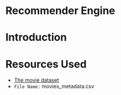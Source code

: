 # Recommender Engine

# Introduction

# Resources Used

- [The movie dataset](https://www.kaggle.com/datasets/rounakbanik/the-movies-dataset?resource=download&select=movies_metadata.csv)
- `File Name:` movies_metadata.csv
